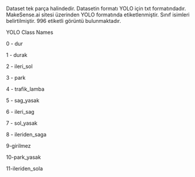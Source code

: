 Dataset tek parça halindedir.
Datasetin formatı YOLO için txt formatındadır. MakeSense.ai sitesi üzerinden YOLO formatında etiketlenmiştir.
Sınıf isimleri belirtilmiştir.
996 etiketli görüntü bulunmaktadır.

YOLO Class Names

0 - dur

1 - durak

2 - ileri_sol

3 - park

4 - trafik_lamba

5 - sag_yasak

6 - ileri_sag

7 - sol_yasak

8 - ileriden_saga

9-girilmez

10-park_yasak

11-ileriden_sola

